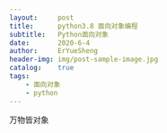```yaml
---
layout:     post
title:      python3.8 面向对象编程
subtitle:   Python面向对象
date:       2020-6-4
author:     ErYueSheng
header-img: img/post-sample-image.jpg
catalog:    true
tags:
    - 面向对象
    - python
---
```


万物皆对象


